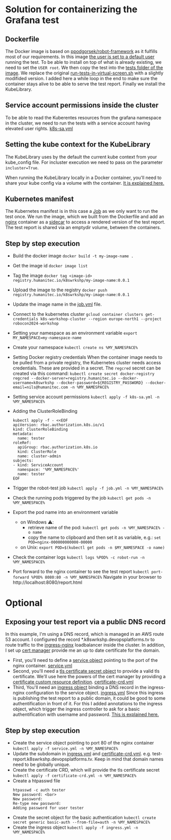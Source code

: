 # Solution for containerizing the Grafana test

## Dockerfile
The Docker image is based on [ppodgorsek/robot-framework](https://github.com/ppodgorsek/docker-robot-framework) as it fulfills most of our requirements.
In this image [the user is set to a default user](https://github.com/ppodgorsek/docker-robot-framework/blob/master/Dockerfile#L160) running the test. To be able to install on top of what is already existing, we need to set the `USER root`.
We then copy the test into the [tests folder of the image](https://github.com/ppodgorsek/docker-robot-framework/blob/2b470521c246bb5e12404d744da4d6849b7d683b/Dockerfile#L10).
We replace the original [run-tests-in-virtual-screen.sh](https://github.com/ppodgorsek/docker-robot-framework/blob/master/bin/run-tests-in-virtual-screen.sh) with a slightly modifided version. I added here a while loop in the end to make sure the container stays alive to be able to serve the test report.
Finally we install the KubeLibrary.

## Service account permissions inside the cluster
To be able to read the Kuberentes resources from the grafana namespace in the cluster, we need to run the tests with a service account having elevated user rights. [k8s-sa.yml](k8s-sa.yml)

## Setting the kube context for the KubeLibrary
The KubeLibrary uses by the default the current kube context from your kube_config file. For incluster execution we need to pass on the parameter `incluster=True`.

When running the KubeLibrary locally in a Docker container, you'll need to share your kube config via a volume with the container. [It is explained here.](https://stackoverflow.com/questions/67511646/how-to-pass-in-kubernetes-config-into-a-docker-run-command)

## Kubernetes manifest
The Kubernetes manifest is in this case a [Job](https://kubernetes.io/docs/concepts/workloads/controllers/job/) as we only want to run the test once.
We run the image, which we built from the Dockerfile and add an [nginx](https://nginx.org/en/) container as a [sidecar](https://kubernetes.io/docs/concepts/workloads/pods/sidecar-containers/) to access a rendered version of the test report.
The test report is shared via an emptydir volume, between the containers.


## Step by step execution
- Build the docker image
`docker build -t my-image-name .`

- Get the image id
`docker image list`

- Tag the image
`docker tag <image-id> registry.humanitec.io/k8swrkshp/my-image-name:0.0.1`

- Upload the image to the registry
`docker push registry.humanitec.io/k8swrkshp/my-image-name:0.0.1`

- Update the image name in the [job.yml](job.yml) file.

- Connect to the kubernetes cluster
`gcloud container clusters get-credentials k8s-workshop-cluster --region europe-north1 --project robocon2024-workshop`

- Setting your namespace as an environment variable
`export MY_NAMESPACE=my-namespace-name`

- Create your namespace
`kubectl create ns %MY_NAMESPACE%`

- Setting Docker registry credentials
When the container image needs to be pulled from a private registry, the Kubernetes cluster needs access credentials. These are provided in a secret. The `regcred` secret can be created via this command:
`kubectl create secret docker-registry regcred --docker-server=registry.humanitec.io --docker-username=k8swrkshp --docker-password=${REGISTRY_PASSWORD} --docker-email=nils@humanitec.com -n %MY_NAMESPACE%`

- Setting service account permissions
`kubectl apply -f k8s-sa.yml -n %MY_NAMESPACE%`

- Adding the ClusterRoleBinding
  ```
  kubectl apply -f - <<EOF
  apiVersion: rbac.authorization.k8s.io/v1
  kind: ClusterRoleBinding
  metadata:
    name: tester
  roleRef:
    apiGroup: rbac.authorization.k8s.io
    kind: ClusterRole
    name: cluster-admin
  subjects:
  - kind: ServiceAccount
    namespace: '%MY_NAMESPACE%'
    name: tester
  EOF
  ```

- Trigger the robot-test job
`kubectl apply -f job.yml -n %MY_NAMESPACE%`

- Check the running pods triggered by the job
`kubectl get pods -n %MY_NAMESPACE%`

- Export the pod name into an environment variable
  - on Windows ⚠️:
    - retrieve name of the pod: `kubectl get pods -n %MY_NAMESPACE% -o name`
    - copy the name to clipboard and then set it as variable, e.g.: `set POD=nginx-000000000000-00000`
  - on Unix: `export POD=$(kubectl get pods -n $MY_NAMESPACE -o name)`

- Check the container logs
`kubectl logs %POD% -c robot-run -n %MY_NAMESPACE%`

- Port forward to the nginx container to see the test report
`kubectl port-forward %POD% 8080:80 -n %MY_NAMESPACE%`
Navigate in your browser to http://localhost:8080/report.html


# Optional
## Exposing your test report via a public DNS record
In this example, I'm using a DNS record, which is managed in an AWS route 53 account. I configured the record *.k8swrkshp.devopsplatforms.tv to route traffic to the [ingress-nginx](https://github.com/kubernetes/ingress-nginx) loadbalancer inside the cluster. In addition, I set up [cert manager](https://cert-manager.io/) provide me an up to date certificate for the domain.

- First, you'll need to define a [service object](https://kubernetes.io/docs/concepts/services-networking/service/) pointing to the port of the nginx container. [service.yml](service.yml)
- Second, you'll need a [tls certificate secret object](https://kubernetes.io/docs/concepts/configuration/secret/#tls-secrets) to provide a valid tls certificate. We'll use here the powers of the cert manager by providing a [certificate custom resource definition](https://cert-manager.io/docs/usage/certificate/). [certificate-crd.yml](certificate-crd.yml)
- Third, You'll need an [ingress object](https://kubernetes.io/docs/concepts/services-networking/ingress/) binding a DNS record in the ingress-nginx configuration to the service object. [ingress.yml](ingress.yml) Since this ingress is publishing the test report to a public domain, it could be good to some authentification in front of it. For this I added annotations to the ingress object, which trigger the ingress controller to ask for a basic authentification with username and password. [This is explained here.](https://kubernetes.github.io/ingress-nginx/examples/auth/basic/)

## Step by step execution
- Create the service object pointing to port 80 of the nginx container
`kubectl apply -f service.yml -n %MY_NAMESPACE%`
- Update the subdomain in [ingress.yml](ingress.yml) and [certificate-crd.yml](certificate-crd.yml). e.g. test-report.k8swrkshp.devopsplatforms.tv. Keep in mind that domain names need to be globally unique.
- Create the certificate CRD, which will provide the tls certificate secret
`kubectl apply -f certificate-crd.yml -n %MY_NAMESPACE%`
- Create a htpasswd file
  ```
  htpasswd -c auth tester
  New password: <bar>
  New password:
  Re-type new password:
  Adding password for user tester
  ```
- Create the secret object for the basic authentication
`kubectl create secret generic basic-auth --from-file=auth -n %MY_NAMESPACE%`
- Create the ingress object
`kubectl apply -f ingress.yml -n %MY_NAMESPACE%`


